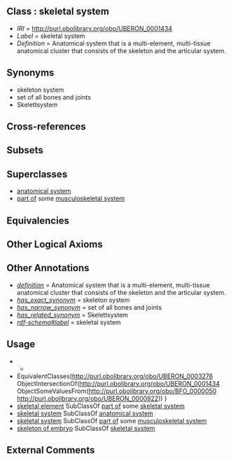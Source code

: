 
## Class : skeletal system

 * *IRI* = http://purl.obolibrary.org/obo/UBERON_0001434
 * *Label* = skeletal system
 * *Definition* = Anatomical system that is a multi-element, multi-tissue anatomical cluster that consists of the skeleton and the articular system.

## Synonyms

 * skeleton system
 * set of all bones and joints
 * Skelettsystem

## Cross-references


## Subsets


## Superclasses

 * [anatomical system](../../UBERON/67/UBERON_0000467.md)
 * [part of](../../BFO/50/BFO_0000050.md) some [musculoskeletal system](../../UBERON/04/UBERON_0002204.md)

## Equivalencies


## Other Logical Axioms


## Other Annotations

 * *[definition](../../IAO/15/IAO_0000115.md)* = Anatomical system that is a multi-element, multi-tissue anatomical cluster that consists of the skeleton and the articular system.
 * *[has_exact_synonym](../../ym/oboInOwl#hasExactSynonym.md)* = skeleton system
 * *[has_narrow_synonym](../../ym/oboInOwl#hasNarrowSynonym.md)* = set of all bones and joints
 * *[has_related_synonym](../../ym/oboInOwl#hasRelatedSynonym.md)* = Skelettsystem
 * *[rdf-schema#label](../../el/rdf-schema#label.md)* = skeletal system

## Usage

 * -
 * EquivalentClasses(<http://purl.obolibrary.org/obo/UBERON_0003276> ObjectIntersectionOf(<http://purl.obolibrary.org/obo/UBERON_0001434> ObjectSomeValuesFrom(<http://purl.obolibrary.org/obo/BFO_0000050> <http://purl.obolibrary.org/obo/UBERON_0000922>)) )
 * [skeletal element](../../UBERON/65/UBERON_0004765.md) SubClassOf [part of](../../BFO/50/BFO_0000050.md) some [skeletal system](../../UBERON/34/UBERON_0001434.md)
 * [skeletal system](../../UBERON/34/UBERON_0001434.md) SubClassOf [anatomical system](../../UBERON/67/UBERON_0000467.md)
 * [skeletal system](../../UBERON/34/UBERON_0001434.md) SubClassOf [part of](../../BFO/50/BFO_0000050.md) some [musculoskeletal system](../../UBERON/04/UBERON_0002204.md)
 * [skeleton of embryo](../../UBERON/76/UBERON_0003276.md) SubClassOf [skeletal system](../../UBERON/34/UBERON_0001434.md)

## External Comments

